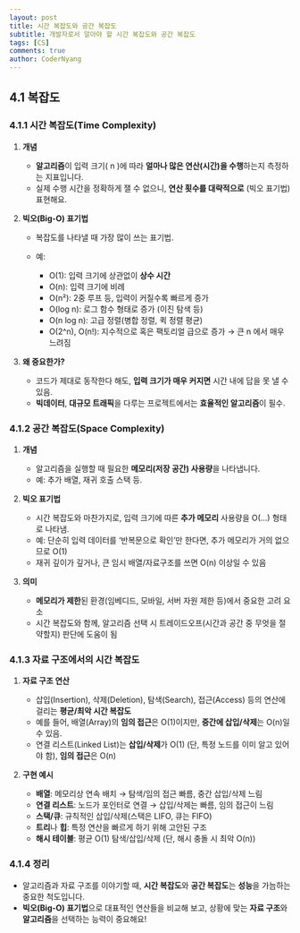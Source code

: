 ```yaml
---
layout: post
title: 시간 복잡도와 공간 복잡도
subtitle: 개발자로서 알아야 할 시간 복잡도와 공간 복잡도
tags: [CS]
comments: true
author: CoderNyang
---
```



## **4.1 복잡도**

### 4.1.1 시간 복잡도(Time Complexity)

1. **개념**

   * **알고리즘**이 입력 크기( n )에 따라 **얼마나 많은 연산(시간)을 수행**하는지 측정하는 지표입니다.
   * 실제 수행 시간을 정확하게 잴 수 없으니, **연산 횟수를 대략적으로** (빅오 표기법) 표현해요.

2. **빅오(Big-O) 표기법**

   * 복잡도를 나타낼 때 가장 많이 쓰는 표기법.

   * 예:

     * O(1): 입력 크기에 상관없이 **상수 시간**
     * O(n): 입력 크기에 비례
     * O(n²): 2중 루프 등, 입력이 커질수록 빠르게 증가
     * O(log n): 로그 함수 형태로 증가 (이진 탐색 등)
     * O(n log n): 고급 정렬(병합 정렬, 퀵 정렬 평균)
     * O(2^n), O(n!): 지수적으로 혹은 팩토리얼 급으로 증가 → 큰 n 에서 매우 느려짐

3. **왜 중요한가?**

   * 코드가 제대로 동작한다 해도, **입력 크기가 매우 커지면** 시간 내에 답을 못 낼 수 있음.
   * **빅데이터**, **대규모 트래픽**을 다루는 프로젝트에서는 **효율적인 알고리즘**이 필수.


### 4.1.2 공간 복잡도(Space Complexity)

1. **개념**

   * 알고리즘을 실행할 때 필요한 **메모리(저장 공간) 사용량**을 나타냅니다.
   * 예: 추가 배열, 재귀 호출 스택 등.

2. **빅오 표기법**

   * 시간 복잡도와 마찬가지로, 입력 크기에 따른 **추가 메모리** 사용량을 O(...) 형태로 나타냄.
   * 예: 단순히 입력 데이터를 ‘반복문으로 확인’만 한다면, 추가 메모리가 거의 없으므로 O(1)
   * 재귀 깊이가 깊거나, 큰 임시 배열/자료구조를 쓰면 O(n) 이상일 수 있음

3. **의미**

   * **메모리가 제한**된 환경(임베디드, 모바일, 서버 자원 제한 등)에서 중요한 고려 요소
   * 시간 복잡도와 함께, 알고리즘 선택 시 트레이드오프(시간과 공간 중 무엇을 절약할지) 판단에 도움이 됨


### 4.1.3 자료 구조에서의 시간 복잡도

1. **자료 구조 연산**

   * 삽입(Insertion), 삭제(Deletion), 탐색(Search), 접근(Access) 등의 연산에 걸리는 **평균/최악 시간 복잡도**
   * 예를 들어, 배열(Array)의 **임의 접근**은 O(1)이지만, **중간에 삽입/삭제**는 O(n)일 수 있음.
   * 연결 리스트(Linked List)는 **삽입/삭제**가 O(1) (단, 특정 노드를 이미 알고 있어야 함), **임의 접근**은 O(n)

2. **구현 예시**

   * **배열**: 메모리상 연속 배치 → 탐색/임의 접근 빠름, 중간 삽입/삭제 느림
   * **연결 리스트**: 노드가 포인터로 연결 → 삽입/삭제는 빠름, 임의 접근이 느림
   * **스택/큐**: 규칙적인 삽입/삭제(스택은 LIFO, 큐는 FIFO)
   * **트리**나 **힙**: 특정 연산을 빠르게 하기 위해 고안된 구조
   * **해시 테이블**: 평균 O(1) 탐색/삽입/삭제 (단, 해시 충돌 시 최악 O(n))


### 4.1.4 정리

* 알고리즘과 자료 구조를 이야기할 때, **시간 복잡도**와 **공간 복잡도**는 **성능**을 가늠하는 중요한 척도입니다.
* **빅오(Big-O) 표기법**으로 대표적인 연산들을 비교해 보고, 상황에 맞는 **자료 구조**와 **알고리즘**을 선택하는 능력이 중요해요!

